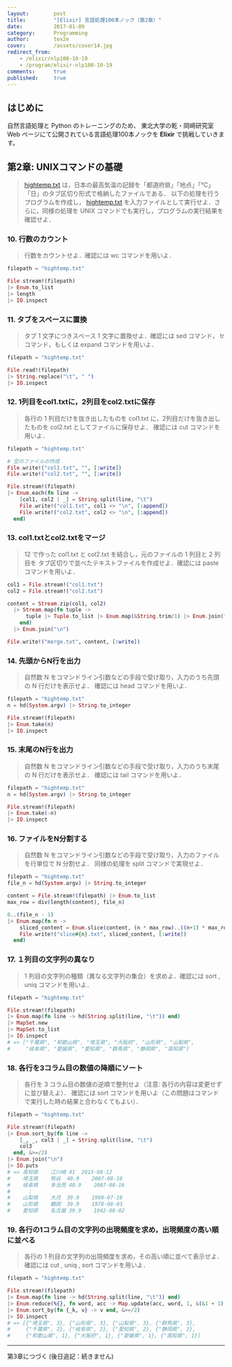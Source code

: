 ```yaml
---
layout:        post
title:         "[Elixir] 言語処理100本ノック（第2章）"
date:          2017-01-09
category:      Programming
author:        tex2e
cover:         /assets/cover14.jpg
redirect_from:
    - /elixir/nlp100-10-19
    - /program/elixir-nlp100-10-19
comments:      true
published:     true
---
```


はじめに
--------------

自然言語処理と Python のトレーニングのため、
東北大学の乾・岡崎研究室 Web ページにて公開されている言語処理100本ノックを
**Elixir** で挑戦していきます。

## 第2章: UNIXコマンドの基礎

<!-- markdown-link-check-disable -->
> [hightemp.txt](http://www.cl.ecei.tohoku.ac.jp/nlp100/data/hightemp.txt)
は，日本の最高気温の記録を「都道府県」「地点」「℃」「日」のタブ区切り形式で格納したファイルである．
以下の処理を行うプログラムを作成し，
[hightemp.txt](http://www.cl.ecei.tohoku.ac.jp/nlp100/data/hightemp.txt)
を入力ファイルとして実行せよ．さらに，同様の処理を UNIX コマンドでも実行し，プログラムの実行結果を確認せよ．
<!-- markdown-link-check-enable-->

### 10. 行数のカウント

> 行数をカウントせよ．確認には wc コマンドを用いよ．

```elixir
filepath = "hightemp.txt"

File.stream!(filepath)
|> Enum.to_list
|> length
|> IO.inspect
```

### 11. タブをスペースに置換

> タブ 1 文字につきスペース 1 文字に置換せよ．確認には sed コマンド， tr コマンド，もしくは expand コマンドを用いよ．

```elixir
filepath = "hightemp.txt"

File.read!(filepath)
|> String.replace("\t", " ")
|> IO.inspect
```

### 12. 1列目をcol1.txtに，2列目をcol2.txtに保存

> 各行の 1 列目だけを抜き出したものを col1.txt に，2列目だけを抜き出したものを col2.txt としてファイルに保存せよ．
確認には cut コマンドを用いよ．

```elixir
filepath = "hightemp.txt"

# 空のファイルの作成
File.write!("col1.txt", "", [:write])
File.write!("col2.txt", "", [:write])

File.stream!(filepath)
|> Enum.each(fn line ->
    [col1, col2 | _] = String.split(line, "\t")
    File.write!("col1.txt", col1 <> "\n", [:append])
    File.write!("col2.txt", col2 <> "\n", [:append])
  end)
```

### 13. col1.txtとcol2.txtをマージ

> 12 で作った col1.txt と col2.txt を結合し，元のファイルの 1 列目と 2 列目を
タブ区切りで並べたテキストファイルを作成せよ．確認には paste コマンドを用いよ．

```elixir
col1 = File.stream!("col1.txt")
col2 = File.stream!("col2.txt")

content = Stream.zip(col1, col2)
  |> Stream.map(fn tuple ->
      tuple |> Tuple.to_list |> Enum.map(&String.trim/1) |> Enum.join("\t")
    end)
  |> Enum.join("\n")

File.write!("merge.txt", content, [:write])
```

### 14. 先頭からN行を出力

> 自然数 N をコマンドライン引数などの手段で受け取り，入力のうち先頭の N 行だけを表示せよ．
確認には head コマンドを用いよ．

```elixir
filepath = "hightemp.txt"
n = hd(System.argv) |> String.to_integer

File.stream!(filepath)
|> Enum.take(n)
|> IO.inspect
```

### 15. 末尾のN行を出力

> 自然数 N をコマンドライン引数などの手段で受け取り，入力のうち末尾の N 行だけを表示せよ．
確認には tail コマンドを用いよ．

```elixir
filepath = "hightemp.txt"
n = hd(System.argv) |> String.to_integer

File.stream!(filepath)
|> Enum.take(-n)
|> IO.inspect
```

### 16. ファイルをN分割する

> 自然数 N をコマンドライン引数などの手段で受け取り，入力のファイルを行単位で N 分割せよ．
同様の処理を split コマンドで実現せよ．

```elixir
filepath = "hightemp.txt"
file_n = hd(System.argv) |> String.to_integer

content = File.stream!(filepath) |> Enum.to_list
max_row = div(length(content), file_n)

0..(file_n - 1)
|> Enum.map(fn n ->
    sliced_content = Enum.slice(content, (n * max_row)..((n+1) * max_row) - 1)
    File.write!("slice#{n}.txt", sliced_content, [:write])
  end)
```

### 17. １列目の文字列の異なり

> 1 列目の文字列の種類（異なる文字列の集合）を求めよ．確認には sort ,  uniq コマンドを用いよ．

```elixir
filepath = "hightemp.txt"

File.stream!(filepath)
|> Enum.map(fn line -> hd(String.split(line, "\t")) end)
|> MapSet.new
|> MapSet.to_list
|> IO.inspect
# => ["千葉県", "和歌山県", "埼玉県", "大阪府", "山形県", "山梨県",
#     "岐阜県", "愛媛県", "愛知県", "群馬県", "静岡県", "高知県"]
```


### 18. 各行を3コラム目の数値の降順にソート

> 各行を 3 コラム目の数値の逆順で整列せよ（注意: 各行の内容は変更せずに並び替えよ）．
確認には sort コマンドを用いよ（この問題はコマンドで実行した時の結果と合わなくてもよい）．

```elixir
filepath = "hightemp.txt"

File.stream!(filepath)
|> Enum.sort_by(fn line ->
    [_, _, col3 | _] = String.split(line, "\t")
    col3
  end, &>=/2)
|> Enum.join("\n")
|> IO.puts
# => 高知県	江川崎	41	2013-08-12
#    埼玉県	熊谷	40.9	2007-08-16
#    岐阜県	多治見	40.9	2007-08-16
#      :
#    山梨県	大月	39.9	1990-07-19
#    山形県	鶴岡	39.9	1978-08-03
#    愛知県	名古屋	39.9	1942-08-02
```


### 19. 各行の1コラム目の文字列の出現頻度を求め，出現頻度の高い順に並べる

> 各行の 1 列目の文字列の出現頻度を求め，その高い順に並べて表示せよ．
確認には cut ,  uniq ,  sort コマンドを用いよ．

```elixir
filepath = "hightemp.txt"

File.stream!(filepath)
|> Enum.map(fn line -> hd(String.split(line, "\t")) end)
|> Enum.reduce(%{}, fn word, acc -> Map.update(acc, word, 1, &(&1 + 1)) end)
|> Enum.sort_by(fn {_k, v} -> v end, &>=/2)
|> IO.inspect
# => [{"埼玉県", 3}, {"山形県", 3}, {"山梨県", 3}, {"群馬県", 3},
#     {"千葉県", 2}, {"岐阜県", 2}, {"愛知県", 2}, {"静岡県", 2},
#     {"和歌山県", 1}, {"大阪府", 1}, {"愛媛県", 1}, {"高知県", 1}]
```

----

第3章につづく (後日追記：続きません)
